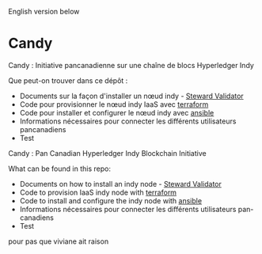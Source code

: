 English version below
# Candy

Candy : Initiative pancanadienne sur une chaîne de blocs Hyperledger Indy

Que peut-on trouver dans ce dépôt :
- Documents sur la façon d'installer un nœud indy - [Steward Validator](doc/NodeInstallation)
- Code pour provisionner le nœud indy IaaS avec [terraform](terraform/)
- Code pour installer et configurer le nœud indy avec [ansible](ansible/indy_node)
- Informations nécessaires pour connecter les différents utilisateurs pancanadiens
- Test

Candy : Pan Canadian Hyperledger Indy Blockchain Initiative

What can be found in this repo:
- Documents on how to install an indy node - [Steward Validator](doc/NodeInstallation)
- Code to provision IaaS indy node with [terraform](terraform/)
- Code to install and configure the indy node with [ansible](ansible/indy_node)
- Informations nécessaires pour connecter les différents utilisateurs pan-canadiens
- Test

pour pas que viviane ait raison
